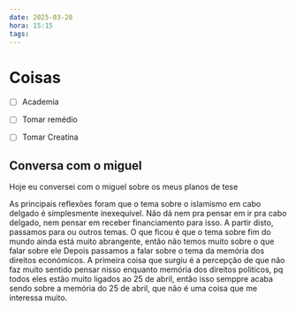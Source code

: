 ```yaml
---
date: 2025-03-28
hora: 15:15
tags:
---
```





# Coisas
- [ ] Academia
- [ ] Tomar remédio
- [ ] Tomar Creatina



## Conversa com o miguel

Hoje eu conversei com o miguel sobre os meus planos de tese 

As principais reflexões foram que o tema sobre o islamismo em cabo delgado é simplesmente inexequível. Não dá nem pra pensar em ir pra cabo delgado, nem pensar em receber financiamento para isso. 
A partir disto, passamos para ou outros temas. O que ficou  é que o tema sobre  fim do mundo ainda está muito abrangente, então não temos muito sobre o que falar sobre ele
Depois passamos a falar sobre o tema da memória dos direitos económicos. A primeira coisa que surgiu é a percepção de que não faz muito sentido pensar nisso enquanto memória dos direitos politicos, pq todos eles estão muito ligados ao 25 de abril, então isso semppre acaba sendo sobre a memória do 25 de abril, que não é uma coisa que me interessa muito.

